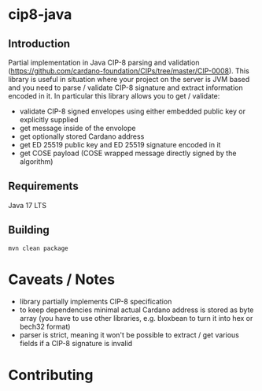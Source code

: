 # cip8-java

## Introduction
Partial implementation in Java CIP-8 parsing and validation (https://github.com/cardano-foundation/CIPs/tree/master/CIP-0008). This library is useful in situation where your project on the server is JVM based and you need to parse / validate CIP-8 signature and extract information encoded in it. In particular this library allows you to get / validate:
- validate CIP-8 signed envelopes using either embedded public key or explicitly supplied
- get message inside of the envolope
- get optionally stored Cardano address
- get ED 25519 public key and ED 25519 signature encoded in it
- get COSE payload (COSE wrapped message directly signed by the algorithm)

## Requirements
Java 17 LTS

## Building
```
mvn clean package
```

# Caveats / Notes
- library partially implements CIP-8 specification
- to keep dependencies minimal actual Cardano address is stored as byte array (you have to use other libraries, e.g. bloxbean to turn it into hex or bech32 format)
- parser is strict, meaning it won't be possible to extract / get various fields if a CIP-8 signature is invalid

# Contributing
